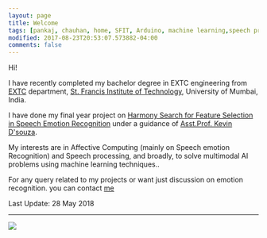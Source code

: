 ```yaml
---
layout: page
title: Welcome
tags: [pankaj, chauhan, home, SFIT, Arduino, machine learning,speech processing,speech emotion processing, under graduate]
modified: 2017-08-23T20:53:07.573882-04:00
comments: false
---
```


Hi!

I have recently completed my bachelor degree in EXTC engineering from [EXTC](https://www.sfitengg.org/EXTC.php) department, [St. Francis Institute of Technology](https://www.sfitengg.org), University of Mumbai, India.

I have done my final year project on [Harmony Search for Feature Selection in Speech Emotion Recognition](https://cpankajr.github.io/projects/) under a guidance of [Asst.Prof. Kevin D'souza](https://www.sfitengg.org/staff/FP_KevinD_EXTC_2016.pdf). 

My interests are in Affective Computing (mainly on Speech emotion Recognition) and Speech processing, and broadly, to solve multimodal AI problems using machine learning techniques.. 

For any query related to my projects or want just discussion on emotion recognition. you can contact [me](https://cpankajr.github.io/contact/)


Last Update: 28 May 2018

-----
<a href='https://clustrmaps.com/site/1abx1'  title='Visit tracker'><img src='//clustrmaps.com/map_v2.png?cl=ffffff&w=200&t=n&d=UGLgKIbPbweGZ711ZhxAGWsKog6GmAFJu2uHfxxCKEI'/></a>

